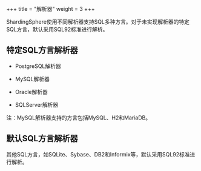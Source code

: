 +++
title = "解析器"
weight = 3
+++

ShardingSphere使用不同解析器支持SQL多种方言。对于未实现解析器的特定SQL方言，默认采用SQL92标准进行解析。

## 特定SQL方言解析器

- PostgreSQL解析器

- MySQL解析器

- Oracle解析器

- SQLServer解析器

注：MySQL解析器支持的方言包括MySQL、H2和MariaDB。

## 默认SQL方言解析器

其他SQL方言，如SQLite、Sybase、DB2和Informix等，默认采用SQL92标准进行解析。